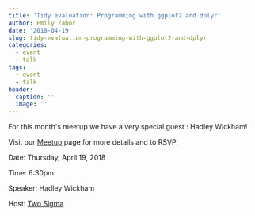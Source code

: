 ```yaml
---
title: 'Tidy evaluation: Programming with ggplot2 and dplyr'
author: Emily Zabor
date: '2018-04-19'
slug: tidy-evaluation-programming-with-ggplot2-and-dplyr
categories:
  - event
  - talk
tags:
  - event
  - talk
header:
  caption: ''
  image: ''
---
```


For this month's meetup we have a very special guest : Hadley Wickham!

Visit our [Meetup](https://www.meetup.com/rladies-newyork/events/249296205/) page for more details and to RSVP.

Date: Thursday, April 19, 2018

Time: 6:30pm

Speaker: Hadley Wickham

Host: [Two Sigma](https://www.twosigma.com/)



